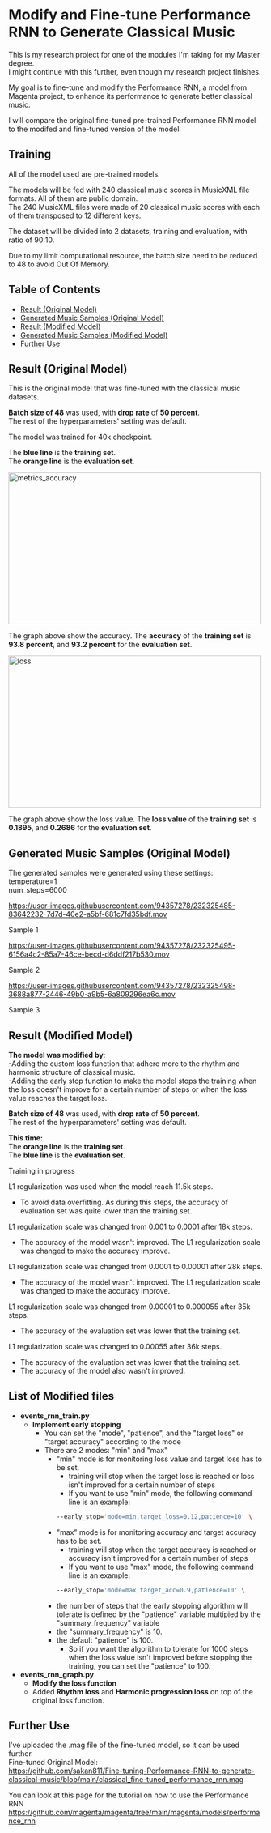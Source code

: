 # Modify and Fine-tune Performance RNN to Generate Classical Music

This is my research project for one of the modules I'm taking for my Master degree.     
I might continue with this further, even though my research project finishes.

My goal is to fine-tune and modify the Performance RNN, a model from Magenta project, to enhance its performance to generate better classical music.

I will compare the original fine-tuned pre-trained Performance RNN model to the modifed and fine-tuned version of the model.    

## Training
All of the model used are pre-trained models.     

The models will be fed with 240 classical music scores in MusicXML file formats. All of them are public domain.      
The 240 MusicXML files were made of 20 classical music scores with each of them transposed to 12 different keys.      

The dataset will be divided into 2 datasets, training and evaluation, with ratio of 90:10.    

Due to my limit computational resource, the batch size need to be reduced to 48 to avoid Out Of Memory.   

## Table of Contents
- [Result (Original Model)](#result-original-model)
- [Generated Music Samples (Original Model)](#generated-music-samples-original-model)
- [Result (Modified Model)](#result-modified-model)
- [Generated Music Samples (Modified Model)](#generated-music-samples-modified-model)
- [Further Use](#further-use)

## Result (Original Model)
This is the original model that was fine-tuned with the classical music datasets.    

**Batch size of 48** was used, with **drop rate** of **50 percent**.        
The rest of the hyperparameters' setting was default.     

The model was trained for 40k checkpoint.                  

The **blue line** is the **training set**.   
The **orange line** is the **evaluation set**.   
 
<img src="https://user-images.githubusercontent.com/94357278/232262180-f10d816a-c7d3-4641-8e21-44646ed0f853.jpg" alt="metrics_accuracy" width="500" height="300">

The graph above show the accuracy. The **accuracy** of the **training set** is **93.8 percent**, and **93.2 percent** for the **evaluation set**.   


<img src="https://user-images.githubusercontent.com/94357278/232262134-4da79b2d-1233-4457-b6f4-dd433d81c4ef.jpg" alt="loss" width="500" height="300">

The graph above show the loss value. The **loss value** of the **training set** is **0.1895**, and **0.2686** for the **evaluation set**.

## Generated Music Samples (Original Model)
The generated samples were generated using these settings:   
temperature=1    
num_steps=6000   

https://user-images.githubusercontent.com/94357278/232325485-83642232-7d7d-40e2-a5bf-681c7fd35bdf.mov

Sample 1

https://user-images.githubusercontent.com/94357278/232325495-6156a4c2-85a7-46ce-becd-d6ddf217b530.mov

Sample 2

https://user-images.githubusercontent.com/94357278/232325498-3688a877-2446-49b0-a9b5-6a809296ea6c.mov

Sample 3

## Result (Modified Model)
**The model was modified by**:     
-Adding the custom loss function that adhere more to the rhythm and harmonic structure of classical music.       
-Adding the early stop function to make the model stops the training when the loss doesn't improve for a certain number of steps or when the loss value reaches the target loss.     

**Batch size of 48** was used, with **drop rate** of **50 percent**.               
The rest of the hyperparameters' setting was default.     
    
**This time:**       
The **orange line** is the **training set**.     
The **blue line** is the **evaluation set**.       
   
Training in progress

L1 regularization was used when the model reach 11.5k steps.   
 - To avoid data overfitting. As during this steps, the accuracy of evaluation set was quite lower than the training set.
   
L1 regularization scale was changed from 0.001 to 0.0001 after 18k steps.   
 - The accuracy of the model wasn't improved. The L1 regularization scale was changed to make the accuracy improve.        

L1 regularization scale was changed from 0.0001 to 0.00001 after 28k steps.      
 - The accuracy of the model wasn't improved. The L1 regularization scale was changed to make the accuracy improve.    

L1 regularization scale was changed from 0.00001 to 0.000055 after 35k steps.      
 - The accuracy of the evaluation set was lower that the training set.

L1 regularization scale was changed to 0.00055 after 36k steps.          
 - The accuracy of the evaluation set was lower that the training set.    
 - The accuracy of the model also wasn't improved.               

<!-- <img src="https://user-images.githubusercontent.com/94357278/235756373-ce9cc17d-cf09-438e-a118-b3df759a7dc6.jpg" alt="loss" width="500" height="300">      

The graph above show the accuracy. The **accuracy** of the **training set** is **98.3 percent**, and **96.9 percent** for **the evaluation set**.   

<img src="https://user-images.githubusercontent.com/94357278/235756537-e7c26aab-080f-44c2-8c5e-b762a5956841.jpg" alt="loss" width="500" height="300">

The graph above show the loss value. The **loss value** of the **training set** is **0.0526**, and **0.1596** for **the evaluation set**. -->

<!-- ## Generated Music Samples (32 batch size)
The generated samples were generated using these settings:   
temperature=0.25    
num_steps=6000   

https://user-images.githubusercontent.com/94357278/235761317-36e20018-cc4d-41f9-8072-d30742b951f4.mov

Sample 1   

https://user-images.githubusercontent.com/94357278/235761326-9d6a3753-4d07-475d-a397-05932218edb4.mov

Sample 2   

https://user-images.githubusercontent.com/94357278/235761340-34a82e1d-d50a-4479-9b27-c77d3da2dffd.mov

Sample 3    -->

## List of Modified files
- **events_rnn_train.py**
    - **Implement early stopping**
        - You can set the "mode", "patience", and the "target loss" or "target accuracy" according to the mode
        - There are 2 modes: "min" and "max"
            - "min" mode is for monitoring loss value and target loss has to be set. 
                - training will stop when the target loss is reached or loss isn't improved for a certain number of steps
                - If you want to use "min" mode, the following command line is an example:
                ```bash
                --early_stop='mode=min,target_loss=0.12,patience=10' \
                ```
            - "max" mode is for monitoring accuracy and target accuracy has to be set. 
                - training will stop when the target accuracy is reached or accuracy isn't improved for a certain number of steps
                - If you want to use "max" mode, the following command line is an example:
                ```bash
                --early_stop='mode=max,target_acc=0.9,patience=10' \
                ```
            - the number of steps that the early stopping algorithm will tolerate is defined by the "patience" variable multipied by the "summary_frequency" variable
            - the "summary_frequency" is 10. 
            - the default "patience" is 100. 
                - So if you want the algorithm to tolerate for 1000 steps when the loss value isn't improved before stopping the training, you can set the "patience" to 100.
- **events_rnn_graph.py**
    - **Modify the loss function**
     - Added **Rhythm loss** and **Harmonic progression loss** on top of the original loss function.


## Further Use

I've uploaded the .mag file of the fine-tuned model, so it can be used further.   
Fine-tuned Original Model:   
https://github.com/sakan811/Fine-tuning-Performance-RNN-to-generate-classical-music/blob/main/classical_fine-tuned_performance_rnn.mag       
<!-- 32 batch size:    
https://github.com/sakan811/Fine-tuning-Performance-RNN-to-generate-classical-music/blob/main/32_classical_fine-tuned_performance_rnn.mag    -->

You can look at this page for the tutorial on how to use the Performance RNN   
https://github.com/magenta/magenta/tree/main/magenta/models/performance_rnn
